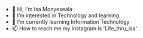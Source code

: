 - 👋 Hi, I’m Isa Monyeseala
- 👀 I’m interested in Technology and learning.
- 🌱 I’m currently learning Information Technology
- 📫 How to reach me my instagram is 'Life_thru_isa'

<!---
Isamonyeseala/Isamonyeseala is a ✨ special ✨ repository because its `README.md` (this file) appears on your GitHub profile.
You can click the Preview link to take a look at your changes.
--->
